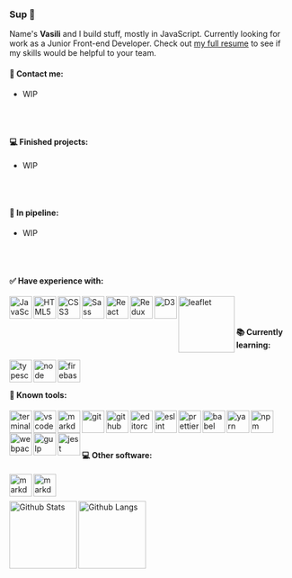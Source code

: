 ### Sup :metal: 

Name's __Vasili__ and I build stuff, mostly in JavaScript. Currently looking for work as a Junior Front-end Developer. Check out [my full resume][resume] to see if my skills would be helpful to your team.

#### :wave: Contact me:
 - WIP
 
<br />
<br />
  
#### :computer: Finished projects:
 - WIP

<br />
<br />

#### :construction_worker: In pipeline:
 - WIP

<br />
<br />

#### :white_check_mark: Have experience with:
[<img align="left" alt="JavaScript" width="40px" src="https://cdn.svgporn.com/logos/javascript.svg" />][javascript]
[<img align="left" alt="HTML5" width="40px" src="https://cdn.svgporn.com/logos/html-5.svg" />][html5]
[<img align="left" alt="CSS3" width="40px" src="https://cdn.svgporn.com/logos/css-3.svg" />][css3]
[<img align="left" alt="Sass" width="40px" src="https://cdn.svgporn.com/logos/sass.svg" />][sass]
[<img align="left" alt="React" width="40px" src="https://cdn.svgporn.com/logos/react.svg" />][reactdocumentation]
[<img align="left" alt="Redux" width="40px" src="https://cdn.svgporn.com/logos/redux.svg" />][reduxdocumentation]
[<img align="left" alt="D3" width="40px" src="https://cdn.svgporn.com/logos/d3.svg" />][d3]
[<img align="left" alt="leaflet" width="100px" src="https://cdn.svgporn.com/logos/leaflet.svg" />][leaflet]

<br />
<br />

#### :books: Currently learning:
[<img align="left" alt="typescript" width="40px" src="https://cdn.svgporn.com/logos/typescript-icon.svg" />][typescript]
[<img align="left" alt="node" width="40px" src="https://cdn.svgporn.com/logos/nodejs-icon.svg" />][nodejs]
[<img align="left" alt="firebase" width="40px" src="https://cdn.svgporn.com/logos/firebase.svg" />][firebase]

<br />
<br />

#### :wrench: Known tools:
[<img align="left" alt="terminal" width="40px" src="https://cdn.svgporn.com/logos/terminal.svg" />][terminal]
[<img align="left" alt="vscode" width="40px" src="https://cdn.svgporn.com/logos/visual-studio-code.svg" />][visualstudio]
[<img align="left" alt="markdown" width="40px" src="https://cdn.svgporn.com/logos/markdown.svg" />][markdown]
[<img align="left" alt="git" width="40px" src="https://cdn.svgporn.com/logos/git-icon.svg" />][git]
[<img align="left" alt="github" width="40px" src="https://cdn.svgporn.com/logos/github-icon.svg" />][github]
[<img align="left" alt="editorconfig" width="40px" src="https://pbs.twimg.com/profile_images/1859373103/edcon_color_transbg2_400x400.png" />][editorconfig]
[<img align="left" alt="eslint" width="40px" src="https://cdn.svgporn.com/logos/eslint.svg" />][eslint]
[<img align="left" alt="prettier" width="40px" src="https://cdn.svgporn.com/logos/prettier.svg" />][prettier]
[<img align="left" alt="babel" width="40px" src="https://cdn.svgporn.com/logos/babel.svg" />][babel]
[<img align="left" alt="yarn" width="40px" src="https://cdn.svgporn.com/logos/yarn.svg" />][yarn]
[<img align="left" alt="npm" width="40px" src="https://cdn.svgporn.com/logos/npm-icon.svg" />][npm]
[<img align="left" alt="webpack" width="40px" src="https://cdn.svgporn.com/logos/webpack.svg" />][webpack]
[<img align="left" alt="gulp" height="40px" src="https://cdn.svgporn.com/logos/gulp.svg" />][gulp]
[<img align="left" alt="jest" width="40px" src="https://cdn.svgporn.com/logos/jest.svg" />][jest]

<br />
<br />
<br />


#### :computer: Other software:
[<img align="left" alt="markdown" height="40px" src="https://cdn.svgporn.com/logos/figma.svg" />][figma]
[<img align="left" alt="markdown" width="40px" src="https://upload.wikimedia.org/wikipedia/commons/thumb/a/af/Adobe_Photoshop_CC_icon.svg/1200px-Adobe_Photoshop_CC_icon.svg.png" />][photoshop]

<br />
<br />

<p>
 <img align="left" height="120em" alt="Github Stats" src="https://github-readme-stats.vercel.app/api?username=va-z&count_private=true&bg_color=0,C04848,480048&title_color=fff&text_color=fff&&icon_color=fff&hide=stars,issues&show_icons=true" /> 
 <img align="left" height="120em" alt="Github Langs" src="https://github-readme-stats.vercel.app/api/top-langs/?username=va-z&layout=compact&bg_color=0,C04848,480048&title_color=fff&text_color=fff&&icon_color=6e106e" /> 
</p>

[resume]: https://va-z.github.io/rsschool-cv/

[javascript]: https://www.javascript.com
[html5]: https://en.wikipedia.org/wiki/HTML
[css3]: https://en.wikipedia.org/wiki/Cascading_Style_Sheets
[sass]: https://sass-lang.com
[reactdocumentation]: https://reactjs.org/
[reduxdocumentation]: https://redux.js.org
[d3]: https://d3js.org
[leaflet]: https://leafletjs.com

[typescript]: https://www.typescriptlang.org
[nodejs]: https://nodejs.org/en
[firebase]: https://firebase.google.com

[terminal]: https://docs.microsoft.com/en-us/windows/terminal
[visualstudio]: https://code.visualstudio.com
[markdown]: https://www.markdownguide.org
[git]: https://git-scm.com
[github]: https://github.com
[editorconfig]: https://editorconfig.org
[eslint]: https://eslint.org
[prettier]: https://prettier.io
[babel]: https://babeljs.io
[yarn]: https://yarnpkg.com
[npm]: https://npmjs.com
[webpack]: https://webpack.js.org
[gulp]: https://gulpjs.com
[jest]: https://jestjs.io

[figma]: https://figma.com
[photoshop]: https://www.adobe.com/ru/products/photoshop.html

[ghStats]: https://github-readme-stats.vercel.app/api?username=va-z&count_private=true&bg_color=0,C04848,480048&title_color=fff&text_color=fff&&icon_color=fff&hide=stars,issues&show_icons=true
[ghLangs]: https://github-readme-stats.vercel.app/api/top-langs/?username=va-z&layout=compact&bg_color=0,C04848,480048&title_color=fff&text_color=fff&&icon_color=6e106e
